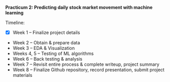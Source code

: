 **Practicum 2: Predicting daily stock market movement with machine learning**

Timeline:
- [x] Week 1 – Finalize project details
- Week 2 – Obtain & prepare data
- Week 3 – EDA & Visualization 
- Weeks 4, 5 – Testing of ML algorithms
- Week 6 – Back testing & analysis
- Week 7 – Revisit entire process & complete writeup, project summary
- Week 8 – Finalize Github repository, record presentation, submit project materials
